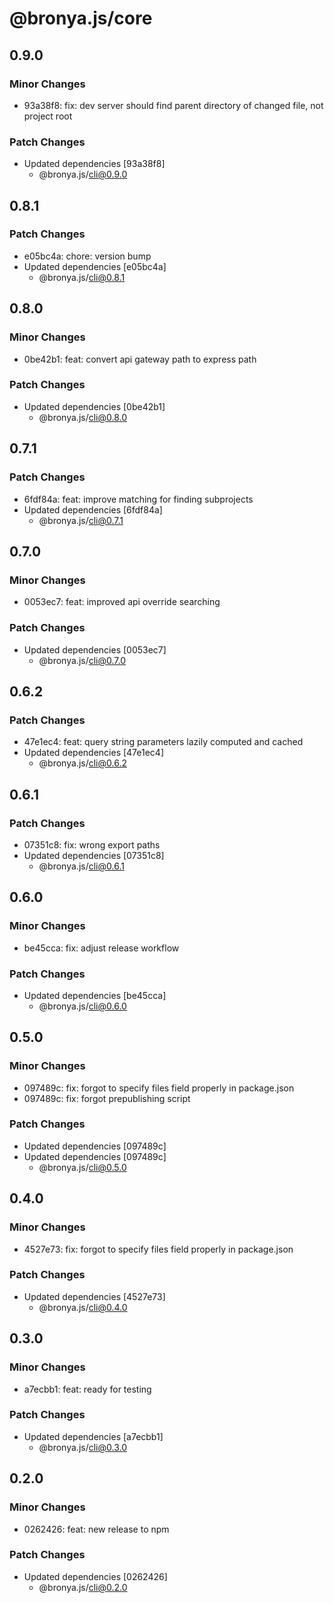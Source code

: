 # @bronya.js/core

## 0.9.0

### Minor Changes

- 93a38f8: fix: dev server should find parent directory of changed file, not project root

### Patch Changes

- Updated dependencies [93a38f8]
  - @bronya.js/cli@0.9.0

## 0.8.1

### Patch Changes

- e05bc4a: chore: version bump
- Updated dependencies [e05bc4a]
  - @bronya.js/cli@0.8.1

## 0.8.0

### Minor Changes

- 0be42b1: feat: convert api gateway path to express path

### Patch Changes

- Updated dependencies [0be42b1]
  - @bronya.js/cli@0.8.0

## 0.7.1

### Patch Changes

- 6fdf84a: feat: improve matching for finding subprojects
- Updated dependencies [6fdf84a]
  - @bronya.js/cli@0.7.1

## 0.7.0

### Minor Changes

- 0053ec7: feat: improved api override searching

### Patch Changes

- Updated dependencies [0053ec7]
  - @bronya.js/cli@0.7.0

## 0.6.2

### Patch Changes

- 47e1ec4: feat: query string parameters lazily computed and cached
- Updated dependencies [47e1ec4]
  - @bronya.js/cli@0.6.2

## 0.6.1

### Patch Changes

- 07351c8: fix: wrong export paths
- Updated dependencies [07351c8]
  - @bronya.js/cli@0.6.1

## 0.6.0

### Minor Changes

- be45cca: fix: adjust release workflow

### Patch Changes

- Updated dependencies [be45cca]
  - @bronya.js/cli@0.6.0

## 0.5.0

### Minor Changes

- 097489c: fix: forgot to specify files field properly in package.json
- 097489c: fix: forgot prepublishing script

### Patch Changes

- Updated dependencies [097489c]
- Updated dependencies [097489c]
  - @bronya.js/cli@0.5.0

## 0.4.0

### Minor Changes

- 4527e73: fix: forgot to specify files field properly in package.json

### Patch Changes

- Updated dependencies [4527e73]
  - @bronya.js/cli@0.4.0

## 0.3.0

### Minor Changes

- a7ecbb1: feat: ready for testing

### Patch Changes

- Updated dependencies [a7ecbb1]
  - @bronya.js/cli@0.3.0

## 0.2.0

### Minor Changes

- 0262426: feat: new release to npm

### Patch Changes

- Updated dependencies [0262426]
  - @bronya.js/cli@0.2.0
